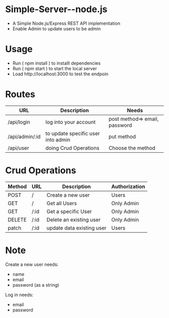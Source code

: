 # Simple-Server--node.js
- A Simple Node.js/Express REST API implementation
- Enable Admin to update users to be admin 

# Usage
- Run ( npm install ) to installl dependencies 
- Run ( npm  start )  to start the local server
- Load http://localhost:3000 to test the endpoin 

# Routes
|      URL       |         Description                |             Needs                 |
| -------------- | ---------------------------------- | --------------------------------- |
| /api/login     | log into your account              | post method=>  email, password    |          
| /api/admin/:id | to update specific user into admin | put method                        |
| /api/user      | doing Crud Operations              | Choose the  method                |

# Crud Operations
| Method |      URL      |         Description          |     Authorization    |
| ------ | ------------- | ---------------------------- | -------------------- |
| POST   | /             | Create a new user            |  Users               |
| GET    | /             | Get all Users                |  Only Admin          |
| GET    | /:id          | Get a specific  User         |  Only Admin          |
| DELETE | /:id          | Delete an existing user      |  Only Admin          |
| patch  | /:id          | update data existing user    |  Users               |

# Note
Create a new user needs:
- name
- email
- password (as a string)

Log in needs:
- email
- password
